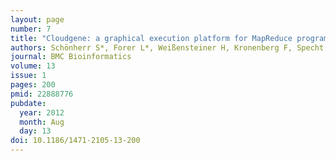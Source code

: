 ```yaml
---
layout: page
number: 7
title: "Cloudgene: a graphical execution platform for MapReduce programs on private and public clouds"
authors: Schönherr S*, Forer L*, Weißensteiner H, Kronenberg F, Specht G, Kloss-Brandstätter A
journal: BMC Bioinformatics
volume: 13
issue: 1
pages: 200
pmid: 22888776
pubdate:
  year: 2012
  month: Aug
  day: 13
doi: 10.1186/1471-2105-13-200
---
```

